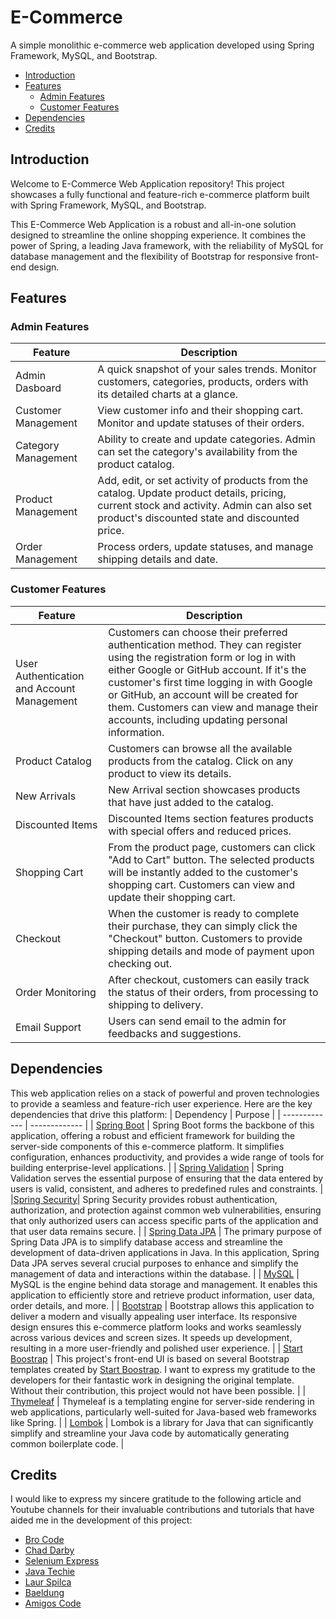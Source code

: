 # E-Commerce
A simple monolithic e-commerce web application developed using Spring Framework, MySQL, and Bootstrap.

- [Introduction](#introduction)
- [Features](#features)
    - [Admin Features](#admin-features)
    - [Customer Features](#customer-features)
- [Dependencies](#dependencies)
- [Credits](#credits)

## Introduction
Welcome to E-Commerce Web Application repository! This project showcases a fully functional and feature-rich e-commerce platform built with Spring Framework, MySQL, and Bootstrap.

This E-Commerce Web Application is a robust and all-in-one solution designed to streamline the online shopping experience. It combines the power of Spring, a leading Java framework, with the reliability of MySQL for database management and the flexibility of Bootstrap for responsive front-end design.

## Features
### Admin Features
| Feature | Description |
| ------------- | ------------- |
| Admin Dasboard | A quick snapshot of your sales trends. Monitor customers, categories, products, orders with its detailed charts at a glance. |
| Customer Management | View customer info and their shopping cart. Monitor and update statuses of their orders. |
| Category Management | Ability to create and update categories. Admin can set the category's availability from the product catalog. |
| Product Management | Add, edit, or set activity of products from the catalog. Update product details, pricing, current stock and activity. Admin can also set product's discounted state and discounted price.|
| Order Management | Process orders, update statuses, and manage shipping details and date. |

### Customer Features
| Feature | Description |
| ------------- | ------------- |
| User Authentication and Account Management | Customers can choose their preferred authentication method. They can register using the registration form or log in with either Google or GitHub account. If it's the customer's first time logging in with Google or GitHub, an account will be created for them. Customers can view and manage their accounts, including updating personal information. |
| Product Catalog | Customers can browse all the available products from the catalog. Click on any product to view its details. |
| New Arrivals | New Arrival section showcases products that have just added to the catalog. |
| Discounted Items | Discounted Items section features products with special offers and reduced prices. |
| Shopping Cart | From the product page, customers can click "Add to Cart" button. The selected products will be instantly added to the customer's shopping cart. Customers can view and update their shopping cart. |
| Checkout | When the customer is ready to complete their purchase, they can simply click the "Checkout" button. Customers to provide shipping details and mode of payment upon checking out. |
| Order Monitoring | After checkout, customers can easily track the status of their orders, from processing to shipping to delivery. |
| Email Support | Users can send email to the admin for feedbacks and suggestions. |

## Dependencies
This web application relies on a stack of powerful and proven technologies to provide a seamless and feature-rich user experience. Here are the key dependencies that drive this platform:
| Dependency | Purpose |
| ------------- | ------------- |
| [Spring Boot](https://spring.io/projects/spring-boot) | Spring Boot forms the backbone of this application, offering a robust and efficient framework for building the server-side components of this e-commerce platform. It simplifies configuration, enhances productivity, and provides a wide range of tools for building enterprise-level applications. |
| [Spring Validation](https://docs.spring.io/spring-framework/reference/core/validation/beanvalidation.html)  | Spring Validation serves the essential purpose of ensuring that the data entered by users is valid, consistent, and adheres to predefined rules and constraints. |
|[Spring Security](https://spring.io/projects/spring-security)| Spring Security provides robust authentication, authorization, and protection against common web vulnerabilities, ensuring that only authorized users can access specific parts of the application and that user data remains secure. |
| [Spring Data JPA](https://spring.io/projects/spring-data-jpa) | The primary purpose of Spring Data JPA is to simplify database access and streamline the development of data-driven applications in Java. In this application, Spring Data JPA serves several crucial purposes to enhance and simplify the management of data and interactions within the database. |
| [MySQL](https://www.mysql.com/) | MySQL is the engine behind data storage and management. It enables this application to efficiently store and retrieve product information, user data, order details, and more. |
| [Bootstrap](https://getbootstrap.com) | Bootstrap allows this application to deliver a modern and visually appealing user interface. Its responsive design ensures this e-commerce platform looks and works seamlessly across various devices and screen sizes. It speeds up development, resulting in a more user-friendly and polished user experience. |
| [Start Boostrap](https://startbootstrap.com/) | This project's front-end UI is based on several Bootstrap templates created by [Start Boostrap](https://startbootstrap.com/). I want to express my gratitude to the developers for their fantastic work in designing the original template. Without their contribution, this project would not have been possible. | 
| [Thymeleaf](https://www.thymeleaf.org/) | Thymeleaf is a templating engine for server-side rendering in web applications, particularly well-suited for Java-based web frameworks like Spring. |
| [Lombok](https://projectlombok.org/) | Lombok is a library for Java that can significantly simplify and streamline your Java code by automatically generating common boilerplate code. |

## Credits
I would like to express my sincere gratitude to the following article and Youtube channels for their invaluable contributions and tutorials that have aided me in the development of this project:
- [Bro Code](https://www.youtube.com/channel/UC4SVo0Ue36XCfOyb5Lh1viQ)
- [Chad Darby](https://www.youtube.com/channel/UC_c-e1vu4MBqOLY9WV1UrZw)
- [Selenium Express](https://www.youtube.com/@SeleniumExpress)
- [Java Techie](https://www.youtube.com/@Javatechie)
- [Laur Spilca](https://www.youtube.com/@laurspilca)
- [Baeldung](https://www.baeldung.com/)
- [Amigos Code](https://www.youtube.com/@amigoscode)
